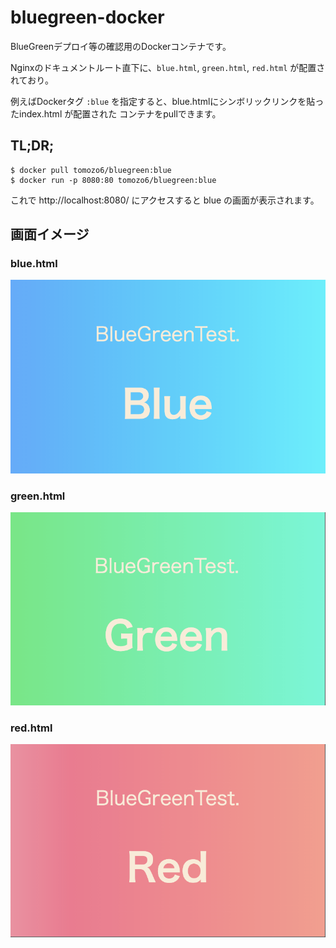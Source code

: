 # bluegreen-docker
BlueGreenデプロイ等の確認用のDockerコンテナです。

Nginxのドキュメントルート直下に、`blue.html`, `green.html`, `red.html` が配置されており。

例えばDockerタグ `:blue` を指定すると、blue.htmlにシンボリックリンクを貼ったindex.html が配置された
コンテナをpullできます。

## TL;DR;

```
$ docker pull tomozo6/bluegreen:blue
$ docker run -p 8080:80 tomozo6/bluegreen:blue
```
これで http://localhost:8080/ にアクセスすると blue の画面が表示されます。


## 画面イメージ
### blue.html
![blue.html](https://github.com/tomozo6/bluegreen-docker/blob/master/doc/blue.png)

### green.html
![green.html](https://github.com/tomozo6/bluegreen-docker/blob/master/doc/green.png)

### red.html
![red.html](https://github.com/tomozo6/bluegreen-docker/blob/master/doc/red.png)

